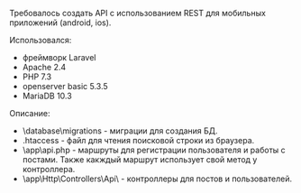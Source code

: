  Требовалось создать API с использованием REST для мобильных приложений (android, ios).
  
  Использовался:
  * фреймворк Laravel
  * Apache 2.4
  * PHP 7.3
  * openserver basic 5.3.5
  * MariaDB 10.3
  
  Описание:
  * \database\migrations - миграции для создания БД.
  * .htaccess - файл для чтения поисковой строки из браузера.
  * \app\api.php - маршруты для регистрации пользователя и работы с постами. Также какждый маршрут использует свой метод у контроллера.
  * \app\Http\Controllers\Api\ - контроллеры для постов и пользователей.
